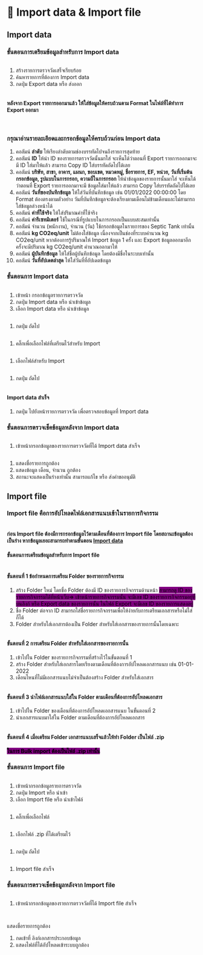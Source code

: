 # 🔀 Import data & Import file

## Import data

### ขั้นตอนการเตรียมข้อมูลสำหรับการ Import data

<figure><img src="../.gitbook/assets/image (1) (1) (1) (1).png" alt=""><figcaption></figcaption></figure>

1. สร้างรายการตรวจวัดเสร็จเรียบร้อย
2. ค้นหารายการที่ต้องการ Import data
3. กดปุ่ม Export data หรือ ส่งออก

<figure><img src="../.gitbook/assets/Screenshot 2567-02-22 at 15.03.09.png" alt=""><figcaption></figcaption></figure>

#### หลังจาก Export รายการออกมาแล้ว ให้ใส่ข้อมูลให้ครบถ้วนตาม Format ในไฟล์ที่ได้ทำการ Export ออกมา

<figure><img src="../.gitbook/assets/image (3) (1).png" alt=""><figcaption></figcaption></figure>

<figure><img src="../.gitbook/assets/image (4) (1).png" alt=""><figcaption></figcaption></figure>

### **กรุณาอ่านรายละเอียดและกรอกข้อมูลให้ครบถ้วนก่อน Import data**

1. คอลัมน์ **ลำดับ** ให้เรียงลำดับตามช่องบรรทัดไปจนถึงรายการสุดท้าย
2. คอลัมน์ **ID** ให้นำ ID ของรายการตรวจวัดนั้นมาใส่ จะเห็นได้ว่าตอนที่ Export รายการออกมาจะมี ID ใส่มาให้แล้ว สามารถ Copy ID ใส่บรรทัดถัดไปได้เลย
3. คอลัมน์ **บริษัท, สาขา, อาคาร, แผนก, ขอบเขต, หมวดหมู่, ชื่อรายการ, EF, หน่วย, วันที่เริ่มต้นกรอกข้อมูล, รูปแบบในการกรอก, ความถี่ในการกรอก** ให้นำข้อมูลของรายการนั้นมาใส่ จะเห็นได้ว่าตอนที่ Export รายการออกมาจะมี ข้อมูลใส่มาให้แล้ว สามารถ Copy ใส่บรรทัดถัดไปได้เลย
4. คอลัมน์ **วันที่ของบันทึกข้อมูล** ให้ใส่วันที่บันทึกข้อมูล เช่น 01/01/2022 00:00:00 โดย Format ต้องตรงตามตัวอย่าง วันที่บันทึกข้อมูลจะต้องเรียงตามเดือนไม่ข้ามเดือนและไม่สามารถใส่ข้อมูลล่วงหน้าได้
5. คอลัมน์ **ค่าที่ใช้จริง** ให้ใส่ปริมาณค่าที่ใช้จริง
6. คอลัมน์ **ค่ารีเซทมิเตอร์** ใช้ในกรณีที่รูปแบบในการกรอกเป็นแบบสะสมเท่านั้น
7. คอลัมน์ จำนวน (พนักงาน), จำนวน (วัน) ใช้กรอกข้อมูลในรายการของ Septic Tank เท่านั้น
8. คอลัมน์ **kg CO2eq/unit** ไม่ต้องใส่ข้อมูล เนื่องจากเป็นช่องที่ระบบคำนวณ kg CO2eq/unit หากต้องการรู้ปริมาณให้ Import ข้อมูล 1 ครั้ง และ Export ข้อมูลออกมาอีกครั้งจะมีปริมาณ kg CO2eq/unit คำนวณออกมาให้
9. คอลัมน์ **ผู้บันทึกข้อมูล** ให้ใส่ชื่อผู้บันทึกข้อมูล โดยต้องมีชื่อในระบบเท่านั้น
10. คอลัมน์ **วันที่อัปเดตล่าสุด** ให้ใส่วันที่ที่อัปเดตข้อมูล

### ขั้นตอนการ Import data

<figure><img src="../.gitbook/assets/image (5).png" alt=""><figcaption></figcaption></figure>

1. เข้าหน้า กรอกข้อมูลรายการตรวจวัด
2. กดปุ่ม Import data หรือ นำเข้าข้อมูล
3. เลือก Import data หรือ นำเข้าข้อมูล

<figure><img src="../.gitbook/assets/image (6).png" alt=""><figcaption></figcaption></figure>

1. กดปุ่ม ถัดไป

<figure><img src="../.gitbook/assets/image (7).png" alt=""><figcaption></figcaption></figure>

1. คลิ๊กเพื่อเลือกไฟล์ที่เตรียมไว้สำหรับ Import

<figure><img src="../.gitbook/assets/image (8).png" alt=""><figcaption></figcaption></figure>

1. เลือกไฟล์สำหรับ Import

<figure><img src="../.gitbook/assets/image (9).png" alt=""><figcaption></figcaption></figure>

1. กดปุ่ม ถัดไป

<figure><img src="../.gitbook/assets/image (10).png" alt=""><figcaption></figcaption></figure>

#### Import data สำเร็จ

1. กดปุ่ม ไปยังหน้ารายการตรวจวัด เพื่อตรวจสอบข้อมูลที่ Import data

### ขั้นตอนการตรวจเช็คข้อมูลหลังจาก Import data

<figure><img src="../.gitbook/assets/image (11).png" alt=""><figcaption></figcaption></figure>

1. เข้าหน้ากรอกข้อมูลของรายการตรวจวัดที่ได้ Import data สำเร็จ

<figure><img src="../.gitbook/assets/image (12).png" alt=""><figcaption></figcaption></figure>

1. แสดงชื่อรายการถูกต้อง
2. แสดงข้อมูล เดือน, จำนวน ถูกต้อง
3. สถานะจะแสดงเป็นร่างเท่านั้น สามารถแก้ไข หรือ ส่งคำขออนุมัติ

## Import file

### Import file คือการอัปโหลดไฟล์เอกสารแนบเข้าในรายการกิจกรรม

<figure><img src="../.gitbook/assets/image (1) (1) (1) (1) (1).png" alt=""><figcaption></figcaption></figure>

#### ก่อน Import file ต้องมีการกรอกข้อมูลไว้ตามเดือนที่ต้องการ Import file โดยสถานะข้อมูลต้องเป็นร่าง หากข้อมูลเยอะสามารถทำตามขั้นตอน [Import data](import-and-export.md#import-data)

#### ขั้นตอนการเตรียมข้อมูลสำหรับการ Import file

<figure><img src="../.gitbook/assets/image (209).png" alt=""><figcaption></figcaption></figure>

#### ขั้นตอนที่ 1 ข้อกำหนดการเตรียม Folder ของรายการกิจกรรม

1. สร้าง Folder ใหม่ โดยชื่อ Folder ต้องมี ID ของรายการกิจกรรมด้านหน้า <mark style="background-color:purple;">สามารถดู ID ของรายการกิจกรรมได้ที่หน้าเว็บ=> เข้าหน้ารายการกิจกรรมนั้น จะมีเลข ID ของรายการกิจกรรมอยู่ที่บนลิงก์ หรือ Export data ของรายการนั้น ในไฟล์ Export จะมีเลข ID ของรายการแสดงอยู่</mark>
2. ชื่อ Folder ต่อจาก ID สามารถใส่ชื่อรายการกิจกรรมเพื่อให้ง่ายกับการเตรียมเอกสารหรือไม่ใส่ก็ได้
3. Folder สำหรับใส่เอกสารต้องเป็น Folder สำหรับใส่เอกสารของรายการนั้นโดยเฉพาะ

<figure><img src="../.gitbook/assets/image (212).png" alt=""><figcaption></figcaption></figure>

#### ขั้นตอนที่ 2 การเตรียม Folder สำหรับใส่เอกสารของรายการนั้น

1. เข้าไปใน Folder ของรายการกิจกรรมที่สร้างไว้ในขั้นตอนที่ 1
2. สร้าง Folder สำหรับใส่เอกสารโดยเรียงตามเดือนที่ต้องการอัปโหลดเอกสารแนบ เช่น 01-01-2022
3. เดือนไหนที่ไม่มีเอกสารแนบไม่จำเป็นต้องสร้าง Folder สำหรับใส่เอกสาร

<figure><img src="../.gitbook/assets/image (213).png" alt=""><figcaption></figcaption></figure>

#### ขั้นตอนที่ 3 นำไฟล์เอกสารแนบใส่ใน Folder ตามเดือนที่ต้องการอัปโหลดเอกสาร

1. เข้าไปใน Folder ของเดือนที่ต้องการอัปโหลดเอกสารแนบ ในขั้นตอนที่ 2
2. นำเอกสารแนบมาใส่ใน Folder ตามเดือนที่ต้องการอัปโหลดเอกสาร

<figure><img src="../.gitbook/assets/image (214).png" alt=""><figcaption></figcaption></figure>

#### ขั้นตอนที่ 4 เมื่อเตรียม Folder เอกสารแนบเสร็จแล้วให้ทำ Folder เป็นไฟล์ .zip

#### <mark style="background-color:purple;">ในการ Bulk import ต้องเป็นไฟล์ .zip เท่านั้น</mark>

### ขั้นตอนการ Import file

<figure><img src="../.gitbook/assets/image (17).png" alt=""><figcaption></figcaption></figure>

1. เข้าหน้ากรอกข้อมูลรายการตรวจวัด
2. กดปุ่ม Import หรือ นำเข้า
3. เลือก Import file หรือ นำเข้าไฟล์

<figure><img src="../.gitbook/assets/image (18).png" alt=""><figcaption></figcaption></figure>

1. คลิ๊กเพื่อเลือกไฟล์

<figure><img src="../.gitbook/assets/image (19).png" alt=""><figcaption></figcaption></figure>

1. เลือกไฟล์ .zip ที่ได้เตรียมไว้

<figure><img src="../.gitbook/assets/image (20).png" alt=""><figcaption></figcaption></figure>

1. กดปุ่ม ถัดไป

<figure><img src="../.gitbook/assets/image (21).png" alt=""><figcaption></figcaption></figure>

1. Import file สำเร็จ

### ขั้นตอนการตรวจเช็คข้อมูลหลังจาก Import file

<figure><img src="../.gitbook/assets/image (22).png" alt=""><figcaption></figcaption></figure>

1. เข้าหน้ากรอกข้อมูลของรายการตรวจวัดที่ได้ Import file สำเร็จ

<figure><img src="../.gitbook/assets/image (23).png" alt=""><figcaption></figcaption></figure>

<figure><img src="../.gitbook/assets/Screenshot 2567-02-27 at 14.15.00.png" alt=""><figcaption></figcaption></figure>

แสดงชื่อรายการถูกต้อง

1. กดเข้าที่ ลิงก์เอกสารประกอบข้อมูล
2. แสดงไฟล์ที่ได้อัปโหลดเข้าระบบถูกต้อง
